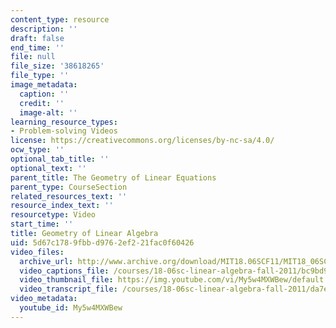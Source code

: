 ```yaml
---
content_type: resource
description: ''
draft: false
end_time: ''
file: null
file_size: '38618265'
file_type: ''
image_metadata:
  caption: ''
  credit: ''
  image-alt: ''
learning_resource_types:
- Problem-solving Videos
license: https://creativecommons.org/licenses/by-nc-sa/4.0/
ocw_type: ''
optional_tab_title: ''
optional_text: ''
parent_title: The Geometry of Linear Equations
parent_type: CourseSection
related_resources_text: ''
resource_index_text: ''
resourcetype: Video
start_time: ''
title: Geometry of Linear Algebra
uid: 5d67c178-9fbb-d976-2ef2-21fac0f60426
video_files:
  archive_url: http://www.archive.org/download/MIT18.06SCF11/MIT18_06SC_110609_L2_300k.mp4
  video_captions_file: /courses/18-06sc-linear-algebra-fall-2011/bc9bd9faef505b8e830a29ac7034ef92_My5w4MXWBew.vtt
  video_thumbnail_file: https://img.youtube.com/vi/My5w4MXWBew/default.jpg
  video_transcript_file: /courses/18-06sc-linear-algebra-fall-2011/da7edc26bc12b2aca08bbeff1dc2f25f_My5w4MXWBew.pdf
video_metadata:
  youtube_id: My5w4MXWBew
---
```

